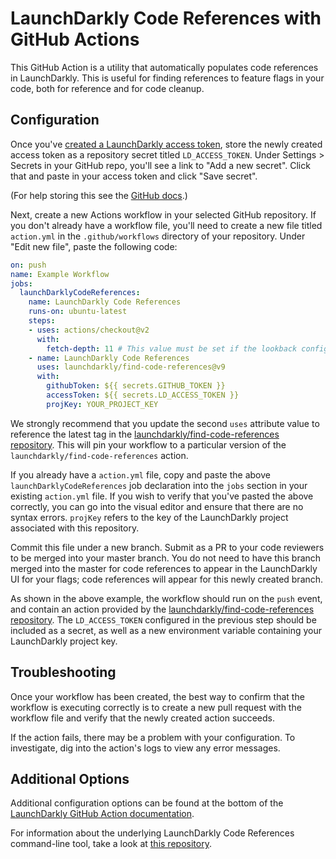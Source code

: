 # LaunchDarkly Code References with GitHub Actions

This GitHub Action is a utility that automatically populates code references in LaunchDarkly. This is useful for finding references to feature flags in your code, both for reference and for code cleanup.

## Configuration

Once you've [created a LaunchDarkly access token](https://docs.launchdarkly.com/docs/git-code-references#section-creating-an-access-token), store the newly created access token as a repository secret titled `LD_ACCESS_TOKEN`. Under Settings > Secrets in your GitHub repo, you'll see a link to "Add a new secret".  Click that and paste in your access token and click "Save secret".

(For help storing this see the [GitHub docs](https://help.github.com/en/articles/creating-a-github-action).)

Next, create a new Actions workflow in your selected GitHub repository. If you don't already have a workflow file, you'll need to create a new file titled `action.yml` in the `.github/workflows` directory of your repository.  Under "Edit new file", paste the following code:

```yaml
on: push
name: Example Workflow
jobs:
  launchDarklyCodeReferences:
    name: LaunchDarkly Code References
    runs-on: ubuntu-latest
    steps:
    - uses: actions/checkout@v2
      with:
        fetch-depth: 11 # This value must be set if the lookback configuration option is not disabled for find-code-references. Read more: https://github.com/launchdarkly/ld-find-code-refs#searching-for-unused-flags-extinctions
    - name: LaunchDarkly Code References
      uses: launchdarkly/find-code-references@v9
      with:
        githubToken: ${{ secrets.GITHUB_TOKEN }}
        accessToken: ${{ secrets.LD_ACCESS_TOKEN }}
        projKey: YOUR_PROJECT_KEY
```

We strongly recommend that you update the second `uses` attribute value to reference the latest tag in the [launchdarkly/find-code-references repository](https://github.com/launchdarkly/find-code-references). This will pin your workflow to a particular version of the `launchdarkly/find-code-references` action.

If you already have a `action.yml` file, copy and paste the above `launchDarklyCodeReferences` job declaration into the `jobs` section in your existing `action.yml` file.  If you wish to verify that you've pasted the above correctly, you can go into the visual editor and ensure that there are no syntax errors. `projKey` refers to the key of the LaunchDarkly project associated with this repository.

Commit this file under a new branch.  Submit as a PR to your code reviewers to be merged into your master branch.  You do not need to have this branch merged into the master for code references to appear in the LaunchDarkly UI for your flags; code references will appear for this newly created branch.

As shown in the above example, the workflow should run on the `push` event, and contain an action provided by the [launchdarkly/find-code-references repository](https://github.com/launchdarkly/find-code-references). The `LD_ACCESS_TOKEN` configured in the previous step should be included as a secret, as well as a new environment variable containing your LaunchDarkly project key.

## Troubleshooting

Once your workflow has been created, the best way to confirm that the workflow is executing correctly is to create a new pull request with the workflow file and verify that the newly created action succeeds.

If the action fails, there may be a problem with your configuration. To investigate, dig into the action's logs to view any error messages.

## Additional Options

Additional configuration options can be found at the bottom of the [LaunchDarkly GitHub Action documentation](https://docs.launchdarkly.com/docs/github-actions#section-additional-configuration-options).

For information about the underlying LaunchDarkly Code References command-line tool, take a look at [this repository](https://github.com/launchdarkly/ld-find-code-refs).
